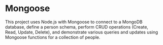 # Mongoose 

This project uses Node.js with Mongoose to connect to a MongoDB database, define a person schema, perform CRUD operations (Create, Read, Update, Delete), and demonstrate various queries and updates using Mongoose functions for a collection of people.
